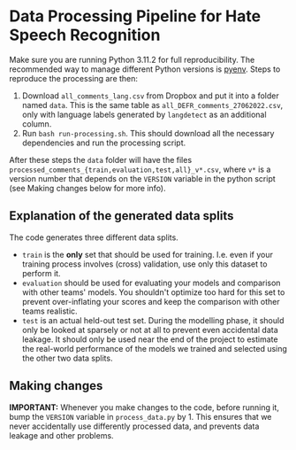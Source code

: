 # Data Processing Pipeline for Hate Speech Recognition

Make sure you are running Python 3.11.2 for full reproducibility. The recommended way to manage different Python versions is [pyenv](https://github.com/pyenv/pyenv). Steps to reproduce the processing are then:

1. Download `all_comments_lang.csv` from Dropbox and put it into a folder named `data`. This is the same table as `all_DEFR_comments_27062022.csv`, only with language labels generated by `langdetect` as an additional column.
2. Run `bash run-processing.sh`. This should download all the necessary dependencies and run the processing script.

After these steps the `data` folder will have the files `processed_comments_{train,evaluation,test,all}_v*.csv`, where `v*` is a version number that depends on the `VERSION` variable in the python script (see Making changes below for more info).

## Explanation of the generated data splits

The code generates three different data splits.

- `train` is the **only** set that should be used for training. I.e. even if your training process involves (cross) validation, use only this dataset to perform it.
- `evaluation` should be used for evaluating your models and comparison with other teams' models. You shouldn't optimize too hard for this set to prevent over-inflating your scores and keep the comparison with other teams realistic.
- `test` is an actual held-out test set. During the modelling phase, it should only be looked at sparsely or not at all to prevent even accidental data leakage. It should only be used near the end of the project to estimate the real-world performance of the models we trained and selected using the other two data splits.

## Making changes

**IMPORTANT:** Whenever you make changes to the code, before running it, bump the `VERSION` variable in `process_data.py` by 1. This ensures that we never accidentally use differently processed data, and prevents data leakage and other problems.
